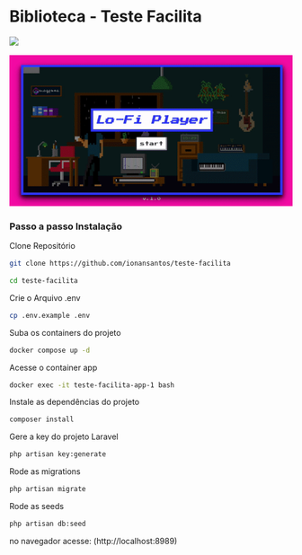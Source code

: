 # Biblioteca - Teste Facilita

<img src="http://img.shields.io/static/v1?label=STATUS&message=CONCLUIDO&color=GREEN&style=for-the-badge"/>

![](demo_long.gif)


### Passo a passo Instalação

Clone Repositório

```sh
git clone https://github.com/ionansantos/teste-facilita
```

```sh
cd teste-facilita
```

Crie o Arquivo .env

```sh
cp .env.example .env
```

Suba os containers do projeto

```sh
docker compose up -d
```

Acesse o container app

```sh
docker exec -it teste-facilita-app-1 bash
```

Instale as dependências do projeto

```sh
composer install
```

Gere a key do projeto Laravel

```sh
php artisan key:generate
```

Rode as migrations

```sh
php artisan migrate
```

Rode as seeds

```sh
php artisan db:seed
```

no navegador acesse:
(http://localhost:8989)
